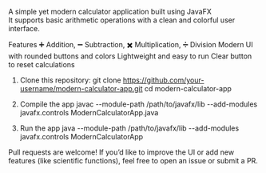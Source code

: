 A simple yet modern calculator application built using JavaFX  
It supports basic arithmetic operations with a clean and colorful user interface.  

Features
➕ Addition, ➖ Subtraction, ✖️ Multiplication, ➗ Division
Modern UI with rounded buttons and colors
Lightweight and easy to run
Clear button to reset calculations

1. Clone this repository:
   git clone https://github.com/your-username/modern-calculator-app.git
   cd modern-calculator-app

2. Compile the app
   javac --module-path /path/to/javafx/lib --add-modules javafx.controls ModernCalculatorApp.java

3. Run the app
   java --module-path /path/to/javafx/lib --add-modules javafx.controls ModernCalculatorApp


Pull requests are welcome! If you’d like to improve the UI or add new features (like scientific functions), feel free to open an issue or submit a PR.
